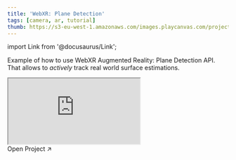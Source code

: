```yaml
---
title: 'WebXR: Plane Detection'
tags: [camera, ar, tutorial]
thumb: https://s3-eu-west-1.amazonaws.com/images.playcanvas.com/projects/12/782753/602922-image-75.jpg
---
```


import Link from '@docusaurus/Link';

Example of how to use WebXR Augmented Reality: Plane Detection API. That allows to *actively* track real world surface estimations.

<div className="iframe-container">
    <iframe src="https://playcanv.as/p/f2ESRGge/" title="WebXR: Plane Detection" allow="camera; microphone; xr-spatial-tracking; fullscreen" allowfullscreen></iframe>
</div>

<Link to='https://playcanvas.com/project/782753/'>Open Project ↗</Link>
